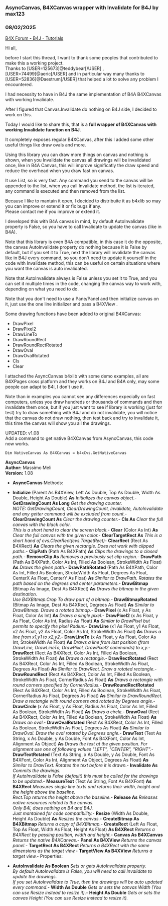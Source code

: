 ### AsyncCanvas, B4XCanvas wrapper with Invalidate for B4J by max123
### 08/02/2025
[B4X Forum - B4J - Tutorials](https://www.b4x.com/android/forum/threads/148736/)

Hi all,  
  
before I start this thread, I want to thank some peoples that contributed to make this a working project.  
Thanks to [USER=125673]@teddybear[/USER] , [USER=74499]@aeric[/USER] and in particular way many thanks to [USER=52836]@Daestrum[/USER] that helped a lot to solve any problem I encountered.  
  
I had necessity to have in B4J the same implementation of B4A B4XCanvas with working Invalidate.  
  
After I figured that Canvas.Invalidate do nothing on B4J side, I decided to work on this.  
  
Today I would like to share this, that is a **full wrapper of B4XCanvas with working Invalidate function on B4J**.  
  
It completely exposes regular B4XCanvas, after this I added some other useful things like draw ovals and more.  
  
Using this library you can draw more things on canvas and nothing is shown, when you Invalidate the canvas all drawings will be invalidated once, like in B4A Canvas, this will improve significatly the draw speed and reduce the overhead when you draw fast on canvas.  
  
It use List, so is very fast. Any command you send to the canvas will be appended to the list, when you call Invalidate method, the list is iterated, any command is executed and then removed from the list.  
  
Because I like to mantain it open, I decided to distribuite it as b4xlib so may you can improve or extend it or fix bugs if any.  
Please contact me if you improve or extend it.  
  
I developed this with B4A canvas in mind, by default AutoInvalidate property is False, so you have to call Invalidate to update the canvas (like in B4A).  
  
Note that this library is even B4A compatible, in this case it do the opposite, the canvas AutoInvalidate property do nothing because it is False by default, but if you set it to True, next the library will invalidate the canvas like in B4J every command, so you don't need to update it yourself in the code with Invalidate method, this can be useful on certain situations where you want the canvas is auto invalidated.  
  
Note that AutoInvalidate always is False unless you set it to True, and you can set it multiple times in the code, changing the canvas way to work with, depending on what you need to do.  
  
Note that you don't need to use a Pane/Panel and then initialize canvas on it, just use the one line initializer and pass a B4XView .  
  
Some drawing functions have been added to original B4XCanvas:  
  
- DrawPixel  
- DrawPixel2  
- DrawLineTo  
- DrawRoundRect  
- DrawRoundRectRotated  
- DrawOval  
- DrawOvalRotated  
- Cls  
- Clear  
  
I attached the AsyncCanvas b4xlib with some demo examples, all are B4XPages cross platform and they works on B4J and B4A only, may some people can adapt to B4i, I don't use it.  
  
Note than in examples you cannot see any differences expecially on fast computers, unless you draw hundreds or thousands of commands and then invalidate them once, but if you just want to see if library is working (just for test) try to draw something with B4J and do not invalidate, you will notice that the canvas do not draw nothing, then test back and try to invalidate it, this time the canvas will show you all the drawings.  
  
UPDATED: v1.08  
Add a command to get native B4XCanvas from AsyncCanvas, this code now works.  

```B4X
Dim NativeCanvas As B4XCanvas = b4xCvs.GetNativeCanvas
```

  
  
**AsyncCanvas  
Author:** Massimo Meli  
**Version:** 1.08  

- **AsyncCanvas**
Methods:

- **Initialize** (Parent As B4XView, Left As Double, Top As Double, Width As Double, Height As Double) **As**
*Initializes the canvas object.*- **GetDrawingCount As Long**
*Get the drawing counter.  
 NOTE: GetDrawingCount, ClearDrawingCount, Invalidate, AutoInvalidate and any getter command will be excluded from count.*- **ClearDrawingCount As**
*Clear the drawing counter.*- **Cls As**
*Clear the full canvas with the black color.  
 This is a short hand to clear the screen black.*- **Clear** (Color As Int) **As**
*Clear the full canvas with the given color.*- **ClearTargetRect As**
*This is a short hand of cvs.ClearRect(cvs.TargetRect)*- **ClearRect** (Rect As B4XRect) **As**
*Clears the given rectangle. Does not work with clipped paths.*- **ClipPath** (Path As B4XPath) **As**
*Clips the drawings to a closed path.*- **RemoveClip As**
*Removes a previously set clip region.*- **DrawPath** (Path As B4XPath, Color As Int, Filled As Boolean, StrokeWidth As Float) **As**
*Draws the given path.*- **DrawPathRotated** (Path As B4XPath, Color As Int, Filled As Boolean, StrokeWidth As Float, Degrees As Float, CenterX As Float, CenterY As Float) **As**
*Similar to DrawPath. Rotates the path based on the degrees and center parameters.*- **DrawBitmap** (Bitmap As Image, Dest As B4XRect) **As**
*Draws the bitmap in the given destination.  
 Use B4XBitmap.Crop To draw part of a bitmap.*- **DrawBitmapRotated** (Bitmap As Image, Dest As B4XRect, Degrees As Float) **As**
*Similar to DrawBitmap. Draws a rotated bitmap.*- **DrawPixel** (x As Float, y As Float, Color As Int) **As**
*Draws a single pixel.*- **DrawPixel2** (x As Float, y As Float, Color As Int, Radius As Float) **As**
*Similar to DrawPixel but permits to specify the pixel Radius.*- **DrawLine** (x1 As Float, y1 As Float, x2 As Float, y2 As Float, Color As Int, StrokeWidth As Float) **As**
*Draws a line from x1,y1 to x2,y2.*- **DrawLineTo** (x As Float, y As Float, Color As Int, StrokeWidth As Float) **As**
*Draws a line from last position (from DrawLine, DrawLineTo, DrawPixel, DrawPixel2 commands) to x,y.*- **DrawRect** (Rect As B4XRect, Color As Int, Filled As Boolean, StrokeWidth As Float) **As**
*Draws a rectangle.*- **DrawRectRotated** (Rect As B4XRect, Color As Int, Filled As Boolean, StrokeWidth As Float, Degrees As Float) **As**
*Similar to DrawRect. Draw a rotated rectangle.*- **DrawRoundRect** (Rect As B4XRect, Color As Int, Filled As Boolean, StrokeWidth As Float, CornerRadius As Float) **As**
*Draws a rectangle with round corners specified by CornerRadius.*- **DrawRoundRectRotated** (Rect As B4XRect, Color As Int, Filled As Boolean, StrokeWidth As Float, CornerRadius As Float, Degrees As Float) **As**
*Similar to DrawRoundRect. Draw a rectangle with round corners and rotated by Degrees angle.*- **DrawCircle** (x As Float, y As Float, Radius As Float, Color As Int, Filled As Boolean, StrokeWidth As Float) **As**
*Draws a circle.*- **DrawOval** (Rect As B4XRect, Color As Int, Filled As Boolean, StrokeWidth As Float) **As**
*Draws an oval.*- **DrawOvalRotated** (Rect As B4XRect, Color As Int, Filled As Boolean, StrokeWidth As Float, Degrees As Float) **As**
*Similar to DrawOval. Draw the oval rotated by Degrees angle.*- **DrawText** (Text As String, x As Double, y As Double, Font As B4XFont, Color As Int, Alignment As Object) **As**
*Draws the text at the given position. For alignment use one of following values "LEFT", "CENTER", "RIGHT".*- **DrawTextRotated** (Text As String, x As Double, y As Double, Font As B4XFont, Color As Int, Alignment As Object, Degrees As Float) **As**
*Similar to DrawText. Rotates the text before it is drawn.*- **Invalidate As**
*Commits the drawings.  
 If AutoInvalidate is False (default) this must be called for the drawings to be updated.*- **MeasureText** (Text As String, Font As B4XFont) **As B4XRect**
*Measures single line texts and returns their width, height and the height above the baseline.  
 Rect.Top returns the height above the baseline.*- **Release As**
*Releases native resources related to the canvas.   
 Only B4i, does nothing on B4 and B4J.  
 Just mantained for code compatibility.*- **Resize** (Width As Double, Height As Double) **As**
*Resizes the canvas.*- **CreateBitmap As B4XBitmap**
*Returns a copy of B4XBitmap.*- **CreateRect** (Left As Float, Top As Float, Width As Float, Height As Float) **As B4XRect**
*Returns a B4XRect by passing position, width and height.*- **Canvas As B4XCanvas**
*Returns the native B4XCanvas.*- **Panel As B4XView**
*Returns the canvas panel.*- **TargetRect As B4XRect**
*Returns a B4XRect with the same dimensions as the target view.*- **TargetView As B4XView**
*Returns a target view.*- Properties:
- **AutoInvalidate As Boolean**
*Sets or gets AutoInvalidate property.  
 By default AutoInvalidate is False, you will need to call Invalidate to update the drawings.  
 If you set AutoInvalidate to True, then the drawings will be auto updated every command.*- **Width As Double**
*Gets or sets the canvas Width (You can use Resize instead to resize it).*- **Height As Double**
*Gets or sets the canvas Height (You can use Resize instead to resize it).*